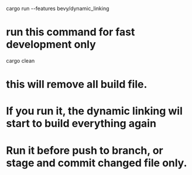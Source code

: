 cargo run --features bevy/dynamic_linking 
# run this command for fast development only
cargo clean
# this will remove all build file. 
# If you run it, the dynamic linking wil start to build everything again
# Run it before push to branch, or stage and commit changed file only.
